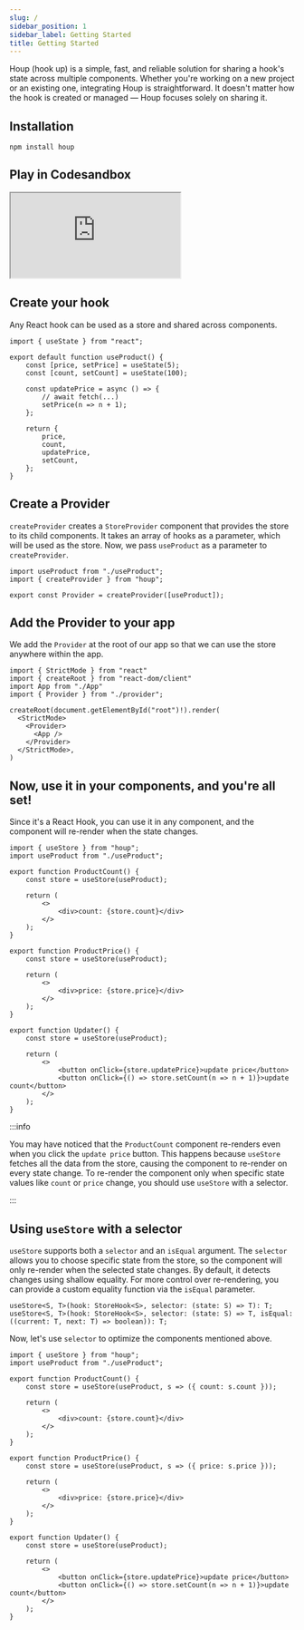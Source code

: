 ```yaml
---
slug: /
sidebar_position: 1
sidebar_label: Getting Started
title: Getting Started
---
```


Houp (hook up) is a simple, fast, and reliable solution for sharing a hook's state across multiple components. Whether you're working on a new project or an existing one, integrating Houp is straightforward. It doesn't matter how the hook is created or managed — Houp focuses solely on sharing it.


## Installation

```
npm install houp
```

## Play in Codesandbox

<!-- [![Edit infallible-villani-89k5vf](https://codesandbox.io/static/img/play-codesandbox.svg)](https://codesandbox.io/p/sandbox/infallible-villani-89k5vf) -->

<iframe src="https://codesandbox.io/embed/89k5vf?view=editor+%2B+preview&module=%2Fsrc%2FProduct.tsx"
     style={{width:"100%", height: 500, border:0, borderRadius: 4, overflow:"hidden",}}
     title="houp-sample"
     allow="accelerometer; ambient-light-sensor; camera; encrypted-media; geolocation; gyroscope; hid; microphone; midi; payment; usb; vr; xr-spatial-tracking"
     sandbox="allow-forms allow-modals allow-popups allow-presentation allow-same-origin allow-scripts"
></iframe>

## Create your hook

Any React hook can be used as a store and shared across components.

``` tsx title="useProduct.ts"
import { useState } from "react";

export default function useProduct() {
    const [price, setPrice] = useState(5);
    const [count, setCount] = useState(100);

    const updatePrice = async () => {
        // await fetch(...)
        setPrice(n => n + 1);
    };

    return {
        price,
        count,
        updatePrice,
        setCount,
    };
}
```

## Create a Provider

`createProvider` creates a `StoreProvider` component that provides the store to its child components. It takes an array of hooks as a parameter, which will be used as the store. Now, we pass `useProduct` as a parameter to `createProvider`.

```tsx title="provider.ts"
import useProduct from "./useProduct";
import { createProvider } from "houp";

export const Provider = createProvider([useProduct]);
```

## Add the Provider to your app

We add the `Provider` at the root of our app so that we can use the store anywhere within the app.

```tsx title="index.tsx"
import { StrictMode } from "react"
import { createRoot } from "react-dom/client"
import App from "./App"
import { Provider } from "./provider";

createRoot(document.getElementById("root")!).render(
  <StrictMode>
    <Provider>
      <App />
    </Provider>
  </StrictMode>,
)
```

## Now, use it in your components, and you're all set!

Since it's a React Hook, you can use it in any component, and the component will re-render when the state changes.

``` tsx
import { useStore } from "houp";
import useProduct from "./useProduct";

export function ProductCount() {
    const store = useStore(useProduct);

    return (
        <>
            <div>count: {store.count}</div>
        </>
    );
}

export function ProductPrice() {
    const store = useStore(useProduct);

    return (
        <>
            <div>price: {store.price}</div>
        </>
    );
}

export function Updater() {
    const store = useStore(useProduct);

    return (
        <>
            <button onClick={store.updatePrice}>update price</button>
            <button onClick={() => store.setCount(n => n + 1)}>update count</button>
        </>
    );
}
```

:::info

You may have noticed that the `ProductCount` component re-renders even when you click the `update price` button. This happens because `useStore` fetches all the data from the store, causing the component to re-render on every state change. To re-render the component only when specific state values like `count` or `price` change, you should use `useStore` with a selector.

:::

## Using `useStore` with a selector

`useStore` supports both a `selector` and an `isEqual` argument. The `selector` allows you to choose specific state from the store, so the component will only re-render when the selected state changes. By default, it detects changes using shallow equality. For more control over re-rendering, you can provide a custom equality function via the `isEqual` parameter.

``` tsx
useStore<S, T>(hook: StoreHook<S>, selector: (state: S) => T): T;
useStore<S, T>(hook: StoreHook<S>, selector: (state: S) => T, isEqual: ((current: T, next: T) => boolean)): T;
```

Now, let's use `selector` to optimize the components mentioned above.

``` tsx
import { useStore } from "houp";
import useProduct from "./useProduct";

export function ProductCount() {
    const store = useStore(useProduct, s => ({ count: s.count }));

    return (
        <>
            <div>count: {store.count}</div>
        </>
    );
}

export function ProductPrice() {
    const store = useStore(useProduct, s => ({ price: s.price }));

    return (
        <>
            <div>price: {store.price}</div>
        </>
    );
}

export function Updater() {
    const store = useStore(useProduct);

    return (
        <>
            <button onClick={store.updatePrice}>update price</button>
            <button onClick={() => store.setCount(n => n + 1)}>update count</button>
        </>
    );
}
```